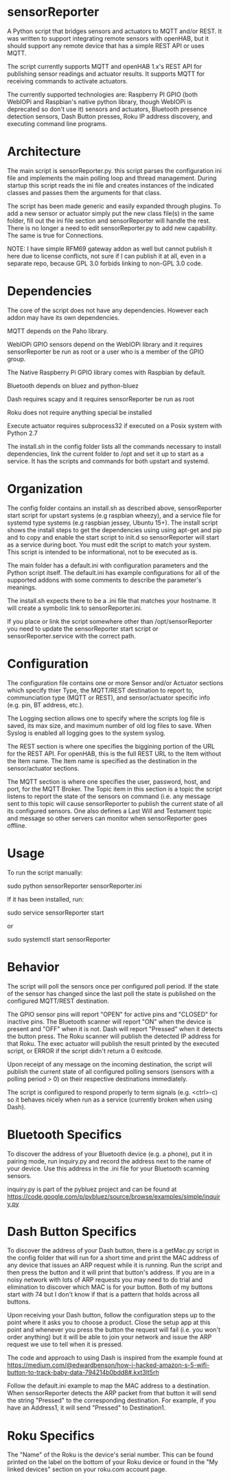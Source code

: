 # sensorReporter
A Python script that bridges sensors and actuators to MQTT and/or REST. It was
written to support integrating remote sensors with openHAB, but it should 
support any remote device that has a simple REST API or uses MQTT.

The script currently supports MQTT and openHAB 1.x's REST API for publishing 
sensor readings and actuator results. It supports MQTT for receiving commands
to activate actuators.

The currently supported technologies are: Raspberry PI GPIO (both WebIOPi and 
Raspbian's native python library, though WebIOPi is deprecated so don't use it)
sensors and actuators, Bluetooth presence detection sensors, Dash Button 
presses, Roku IP address discovery, and executing command line programs.

# Architecture
The main script is sensorReporter.py. this script parses the configuration ini 
file and implements the main polling loop and thread management. During startup
this script reads the ini file and creates instances of the indicated classes
and passes them the arguments for that class.

The script has been made generic and easily expanded through plugins. To add a
new sensor or actuator simply put the new class file(s) in the same folder, 
fill out the ini file section and sensorReporter will handle the rest. There is
no longer a need to edit sensorReporter.py to add new capability. The same is 
true for Connections.

NOTE: I have simple RFM69 gateway addon as well but cannot publish it here due
to license conflicts, not sure if I can publish it at all, even in a separate 
repo, because GPL 3.0 forbids linking to non-GPL 3.0 code.

# Dependencies
The core of the script does not have any dependencies. However each addon may 
have its own dependencies.

MQTT depends on the Paho library.

WebIOPi GPIO sensors depend on the WebIOPi library and it requires 
sensorReporter be run as root or a user who is a member of the GPIO group.

The Native Raspberry Pi GPIO library comes with Raspbian by default.

Bluetooth depends on bluez and python-bluez

Dash requires scapy and it requires sensorReporter be run as root

Roku does not require anything special be installed

Execute actuator requires subprocess32 if executed on a Posix system with Python 
2.7

The install.sh in the config folder lists all the commands necessary to install 
dependencies, link the current folder to /opt and set it up to start as a 
service. It has the scripts and commands for both upstart and systemd.

# Organization
The config folder contains an install.sh as described above, sensorReporter start 
script for upstart systems (e.g raspbian wheezy), and a service file for systemd 
type systems (e.g raspbian jessey, Ubuntu 15+). The install script shows the 
install steps to get the dependencies using using apt-get and pip and to copy 
and enable the start script to init.d so sensorReporter will start as a service 
during boot. You must edit the script to match your system. This script is 
intended to be informational, not to be executed as is.

The main folder has a default.ini with configuration parameters and the Python 
script itself. The default.ini has example configurations for all of the 
supported addons with some comments to describe the parameter's meanings.

The install.sh expects there to be a .ini file that matches your hostname. It 
will create a symbolic link to sensorReporter.ini.

If you place or link the script somewhere other than /opt/sensorReporter you need 
to update the sensorReporter start script or sensorReporter.service with the correct 
path.

# Configuration
The configuration file contains one or more Sensor and/or Actuator sections 
which specify thier Type, the MQTT/REST destination to report to, communciation 
type (MQTT or REST), and sensor/actuator specific info (e.g. pin, BT address, 
etc.).

The Logging section allows one to specify where the scripts log file is saved, 
its max size, and maximum number of old log files to save. When Syslog is 
enabled all logging goes to the system syslog.

The REST section is where one specifies the biggining portion of the URL for the
REST API. For openHAB, this is the full REST URL to the Item without the Item
name. The Item name is specified as the destination in the sensor/actuator 
sections.

The MQTT section is where one specifies the user, password, host, and port, for 
the MQTT Broker. The Topic item in this section is a topic the script listens to 
report the state of the sensors on command (i.e. any message sent to this topic 
will cause sensorReporter to publish the current state of all its configured 
sensors. One also defines a Last Will and Testament topic and message so other 
servers can monitor when sensorReporter goes offline.

# Usage
To run the script manually:

sudo python sensorReporter sensorReporter.ini

If it has been installed, run:

sudo service sensorReporter start

or

sudo systemctl start sensorReporter

# Behavior
The script will poll the sensors once per configured poll period. If the state 
of the sensor has changed since the last poll the state is published on the 
configured MQTT/REST destination.

The GPIO sensor pins will report "OPEN" for active pins and "CLOSED" for 
inactive pins. The Bluetooth scanner will report "ON" when the device is present 
and "OFF" when it is not. Dash will report "Pressed" when it detects the button
press. The Roku scanner will publish the detected IP address for that Roku.
The exec actuator will publish the result printed by the executed script, or
ERROR if the script didn't return a 0 exitcode.

Upon receipt of any message on the incoming destination, the script will publish the 
current state of all configured polling sensors (sensors with a polling period 
&gt; 0) on their respective destinations immediately.

The script is configured to respond properly to term signals (e.g. &lt;ctrl&gt;-c) so 
it behaves nicely when run as a service (currently broken when using Dash).

# Bluetooth Specifics
To discover the address of your Bluetooth device (e.g. a phone), put it in 
pairing mode, run inquiry.py and record the address next to the name of your 
device. Use this address in the .ini file for your Bluetooth scanning sensors.

inquiry.py is part of the pybluez project and can be found at 
https://code.google.com/p/pybluez/source/browse/examples/simple/inquiry.py

# Dash Button Specifics
To discover the address of your Dash button, there is a getMac.py script in the
config folder that will run for a short time and print the MAC address of any
device that issues an ARP request while it is running. Run the script and then
press the button and it will print that button's address. If you are in a noisy
network with lots of ARP requests you may need to do trial and elimination to
discover which MAC is for your button. Both of my buttons start with 74 but I
don't know if that is a pattern that holds across all buttons.

Upon receiving your Dash button, follow the configuration steps up to the point
where it asks you to choose a product. Close the setup app at this point and 
whenever you press the button the request will fail (i.e. you won't order 
anything) but it will be able to join your network and issue the ARP request we
use to tell when it is pressed.

The code and approach to using Dash is inspired from the example found at
https://medium.com/@edwardbenson/how-i-hacked-amazon-s-5-wifi-button-to-track-baby-data-794214b0bdd8#.kxt3lt5rh

Follow the default.ini example to map the MAC address to a destination. When 
sensorReporter detects the ARP packet from that button it will send the string
"Pressed" to the corresponding destination. For example, if you have an Address1,
it will send "Pressed" to Destination1.

# Roku Specifics
The "Name" of the Roku is the device's serial number. This can be found printed 
on the label on the bottom of your Roku device or found in the "My linked 
devices" section on your roku.com account page.

